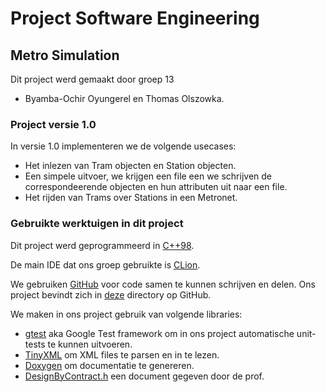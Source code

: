 # Project Software Engineering
## Metro Simulation
Dit project werd gemaakt door groep 13

- Byamba-Ochir Oyungerel en Thomas Olszowka.

### Project versie 1.0

In versie 1.0 implementeren we de volgende usecases:

- Het inlezen van Tram objecten en Station objecten.
- Een simpele uitvoer, we krijgen een file een we schrijven de correspondeerende
objecten en hun attributen uit naar een file.
- Het rijden van Trams over Stations in een Metronet.

### Gebruikte werktuigen in dit project
Dit project werd geprogrammeerd in [C++98](https://en.wikipedia.org/wiki/C%2B%2B).

De main IDE dat ons groep gebruikte is [CLion](https://www.jetbrains.com/clion/).

We gebruiken [GitHub](https://github.com/) voor code samen te kunnen schrijven en delen.
Ons project bevindt zich in [deze](https://github.com/NikeNoke/MetroSimulation) directory op GitHub.

We maken in ons project gebruik van volgende libraries:

- [gtest](https://github.com/google/googletest) aka Google Test framework om in ons project automatische
unit-tests te kunnen uitvoeren.
- [TinyXML](https://en.wikipedia.org/wiki/TinyXML) om XML files te parsen en in te lezen.
- [Doxygen](https://www.doxygen.nl/) om documentatie te genereren.
- [DesignByContract.h](DesignByContract.h) een document gegeven door de prof.

